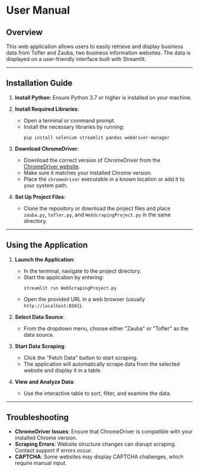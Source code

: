 # User Manual

## Overview
This web application allows users to easily retrieve and display business data from Tofler and Zauba, two business information websites. The data is displayed on a user-friendly interface built with Streamlit. 

---

## Installation Guide

1. **Install Python**: Ensure Python 3.7 or higher is installed on your machine.

2. **Install Required Libraries**:
   - Open a terminal or command prompt.
   - Install the necessary libraries by running:
     ```
     pip install selenium streamlit pandas webdriver-manager
     ```

3. **Download ChromeDriver**:
   - Download the correct version of ChromeDriver from the [ChromeDriver website](https://sites.google.com/a/chromium.org/chromedriver/downloads).
   - Make sure it matches your installed Chrome version.
   - Place the `chromedriver` executable in a known location or add it to your system path.

4. **Set Up Project Files**:
   - Clone the repository or download the project files and place `zauba.py`, `tofler.py`, and `WebScrapingProject.py` in the same directory.

---

## Using the Application

1. **Launch the Application**:
   - In the terminal, navigate to the project directory.
   - Start the application by entering:
     ```
     streamlit run WebScrapingProject.py
     ```
   - Open the provided URL in a web browser (usually `http://localhost:8501`).

2. **Select Data Source**:
   - From the dropdown menu, choose either "Zauba" or "Tofler" as the data source.

3. **Start Data Scraping**:
   - Click the "Fetch Data" button to start scraping.
   - The application will automatically scrape data from the selected website and display it in a table.

4. **View and Analyze Data**:
   - Use the interactive table to sort, filter, and examine the data.

---

## Troubleshooting

- **ChromeDriver Issues**: Ensure that ChromeDriver is compatible with your installed Chrome version.
- **Scraping Errors**: Website structure changes can disrupt scraping. Contact support if errors occur.
- **CAPTCHA**: Some websites may display CAPTCHA challenges, which require manual input.
